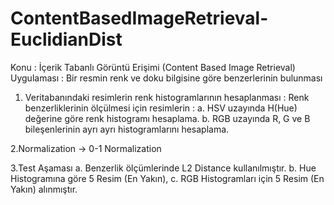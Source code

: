 # ContentBasedImageRetrieval-EuclidianDist

Konu : İçerik Tabanlı Görüntü Erişimi (Content Based Image Retrieval) Uygulaması : Bir resmin renk ve
doku bilgisine göre benzerlerinin bulunması 

1. Veritabanındaki resimlerin renk histogramlarının hesaplanması : Renk benzerliklerinin
ölçülmesi için resimlerin :
a. HSV uzayında H(Hue) değerine göre renk histogramı hesaplama.
b. RGB uzayında R, G ve B bileşenlerinin ayrı ayrı histogramlarını hesaplama.

2.Normalization -> 0-1 Normalization

3.Test Aşaması
a. Benzerlik ölçümlerinde L2 Distance kullanılmıştır.
b. Hue Histogramına göre 5 Resim (En Yakın),
c. RGB Histogramları için 5 Resim (En Yakın) alınmıştır.
